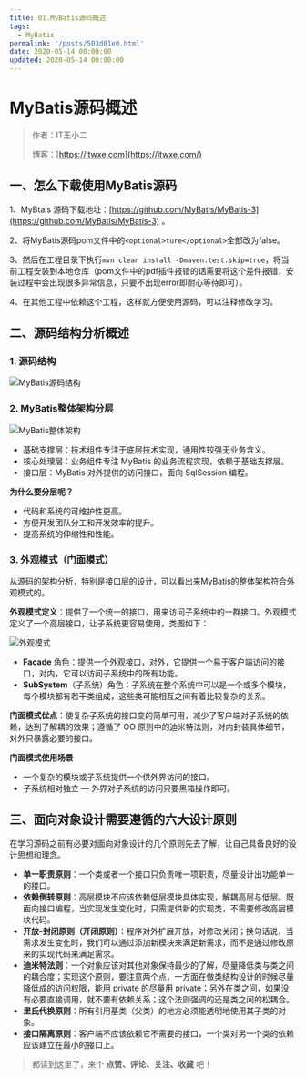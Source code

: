 ```yaml
---
title: 01.MyBatis源码概述
tags:
  - MyBatis
permalink: '/posts/503d81e0.html'
date: 2020-05-14 00:00:00
updated: 2020-05-14 00:00:00
---
```


# MyBatis源码概述

> 作者：IT王小二
>
> 博客：[https://itwxe.com](https://itwxe.com/)

## 一、怎么下载使用MyBatis源码

1、MyBtais 源码下载地址：[https://github.com/MyBatis/MyBatis-3](https://github.com/MyBatis/MyBatis-3) 。

2、将MyBatis源码pom文件中的`<optional>ture</optional>`全部改为false。

3、然后在工程目录下执行`mvn clean install -Dmaven.test.skip=true`，将当前工程安装到本地仓库（pom文件中的pdf插件报错的话需要将这个差件报错，安装过程中会出现很多异常信息，只要不出现error即耐心等待即可）。

4、在其他工程中依赖这个工程，这样就方便使用源码，可以注释修改学习。

## 二、源码结构分析概述

### 1. 源码结构

![MyBatis源码结构](https://img.itwxe.com/i/2021/08/e0ebaa7727916.png)

### 2. MyBatis整体架构分层

![MyBatis整体架构](https://img.itwxe.com/i/2021/08/660083ab8602f.png)

- 基础支撑层：技术组件专注于底层技术实现，通用性较强无业务含义。
- 核心处理层：业务组件专注 MyBatis 的业务流程实现，依赖于基础支撑层。
- 接口层：MyBatis 对外提供的访问接口，面向 SqlSession 编程。

**为什么要分层呢？**

- 代码和系统的可维护性更高。
- 方便开发团队分工和开发效率的提升。
- 提高系统的伸缩性和性能。

### 3. 外观模式（门面模式）

从源码的架构分析，特别是接口层的设计，可以看出来MyBatis的整体架构符合外观模式的。

**外观模式定义**：提供了一个统一的接口，用来访问子系统中的一群接口。外观模式定义了一个高层接口，让子系统更容易使用，类图如下：

![外观模式](https://img.itwxe.com/i/2021/08/0e82ba05765c3.png)

- **Facade** 角色：提供一个外观接口，对外，它提供一个易于客户端访问的接口，对内，它可以访问子系统中的所有功能。
- **SubSystem**（子系统）角色：子系统在整个系统中可以是一个或多个模块，每个模块都有若干类组成，这些类可能相互之间有着比较复杂的关系。

**门面模式优点**：使复杂子系统的接口变的简单可用，减少了客户端对子系统的依赖，达到了解耦的效果；遵循了 OO 原则中的迪米特法则，对内封装具体细节，对外只暴露必要的接口。

**门面模式使用场景**

- 一个复杂的模块或子系统提供一个供外界访问的接口。
- 子系统相对独立 ― 外界对子系统的访问只要黑箱操作即可。

## 三、面向对象设计需要遵循的六大设计原则

在学习源码之前有必要对面向对象设计的几个原则先去了解，让自己具备良好的设计思想和理念。

- **单一职责原则**：一个类或者一个接口只负责唯一项职责，尽量设计出功能单一的接口。
- **依赖倒转原则**：高层模块不应该依赖低层模块具体实现，解耦高层与低层。既面向接口编程，当实现发生变化时，只需提供新的实现类，不需要修改高层模块代码。
- **开放-封闭原则（开闭原则）**：程序对外扩展开放，对修改关闭；换句话说，当需求发生变化时，我们可以通过添加新模块来满足新需求，而不是通过修改原来的实现代码来满足需求。
- **迪米特法则**：一个对象应该对其他对象保持最少的了解，尽量降低类与类之间的耦合度；实现这个原则，要注意两个点，一方面在做类结构设计的时候尽量降低成的访问权限，能用 private 的尽量用 private；另外在类之间，如果没有必要直接调用，就不要有依赖关系；这个法则强调的还是类之间的松耦合。
- **里氏代换原则**：所有引用基类（父类）的地方必须能透明地使用其子类的对象。
- **接口隔离原则**：客户端不应该依赖它不需要的接口，一个类对另一个类的依赖应该建立在最小的接口上。

> 都读到这里了，来个 **点赞、评论、关注、收藏** 吧！
